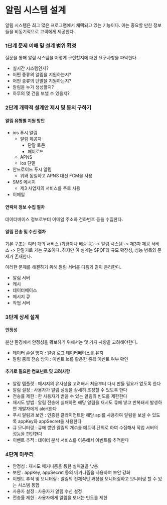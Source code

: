 # 알림 시스템 설계
알림 시스템은 최그 많은 프로그램에서 채택되고 있는 기능이다. 이는 중요할 만한 정보들을 비동기적으로 고객에게 제공한다.

### 1단계 문제 이해 및 설계 범위 확정
질문을 통해 알림 시스템을 어떻게 구현할지에 대한 요구사항을 파악한다.
- 실시간 시스템인지?
- 어떤 종류의 알림을 지원하는지?
- 어떤 종류의 단말을 지원하는지?
- 알림을 누가 생성할지?
- 하루의 몇 건을 보낼 수 있을지?

### 2단계 개략적 설계안 제시 및 동의 구하기

#### 알림 유형별 지원 방안

* ios 푸시 알림
  * 알림 제공자
    * 단말 토큰
    * 페이로드
  * APNS
  * ios 단말
* 안드로이드 푸시 알림
  * 위와 동일하고 APNS 대신 FCM을 사용
* SMS 메시지
  * 제3 사업자의 서비스를 주로 사용
* 이메일


#### 연락처 정보 수집 절차
데이터베이스 정보로부터 이메일 주소와 전화번호 등을 수집한다.

#### 알림 전송 및 수신 절차
기본 구조는 여러 개의 서비스 (과금이나 배송 등) -> 알림 시스템 -> 제3자 제공 서비스 -> 단말기로 가는 구조이다.
하지만 이 설계는 SPOF와 규모 확장성, 성능 병목의 문제가 존재한다.

이러한 문제를 해결하기 위해 알림 서버를 다음과 같이 분리한다.
- 알림 서버
- 캐시
- 데이터베이스
- 메시지 큐
- 작업 서버

### 3단계 상세 설계

#### 안정성
분산 환경에서 안정성을 확보하기 위해서는 몇 가지 사항을 고려해야한다.
- 데이터 손실 방지 : 알림 로그 데이터베이스를 유지
- 알림 중복 전송 방지 : 이벤트 id를 활용한 중복 이벤트 여부 확인

#### 추가로 필요한 컴포넌트 및 고려사항
- 알람 템플릿 : 메시지의 유사성을 고려해서 처음부터 다시 만들 필요가 없도록 한다
- 알림 설정 : 사용자가 알림 설정을 상세히 조정할 수 있도록 한다
- 전송률 제한 : 한 사용자가 받을 수 있는 알림의 빈도를 제한한다
- 재시도 방법 : 알림 전송에 실패하면 해당 알림을 재시도 큐에 넣고 반복돼서 발생하면 개발자에게 alert한다
- 푸시 알림과 보안 : 인증된 클라이언트만 해당 api를 사용하여 알림을 보낼 수 있도록 appKey와 appSecret을 사용한다
- 큐 모니터링 : 큐에 쌓인 알림의 개수를 메트릭 단위로 하여 수집해서 작업 서버의 성능을 판단한다
- 이벤트 추적 : 데이터 분석 서비스를 이용해서 이벤트를 추적한다

### 4단계 마무리

- 안정성 : 재시도 메커니즘을 통한 실패율을 낮춤
- 보안 : appKey, appSecret 등의 메커니즘을 사용하여 보안 강화
- 이벤트 추적 및 모니터링 : 알림의 전체적인 과정을 모니터링하고 모니터링 할 수 있는 시스템 통합
- 사용자 설정 : 사용자가 알림 수신 설정
- 전송률 제한 : 사용자에게 알림을 보내는 빈도를 제한